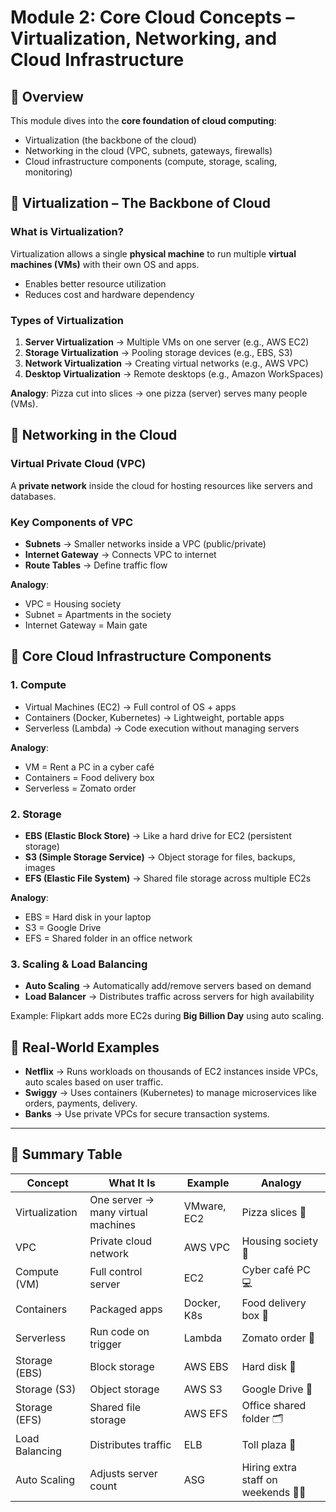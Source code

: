 

#  Module 2: Core Cloud Concepts – Virtualization, Networking, and Cloud Infrastructure  

## 📌 Overview  
This module dives into the **core foundation of cloud computing**:  
- Virtualization (the backbone of the cloud)  
- Networking in the cloud (VPC, subnets, gateways, firewalls)  
- Cloud infrastructure components (compute, storage, scaling, monitoring)  

## 🔹 Virtualization – The Backbone of Cloud  

### What is Virtualization?  
Virtualization allows a single **physical machine** to run multiple **virtual machines (VMs)** with their own OS and apps.  
- Enables better resource utilization  
- Reduces cost and hardware dependency  

### Types of Virtualization  
1. **Server Virtualization** → Multiple VMs on one server (e.g., AWS EC2)  
2. **Storage Virtualization** → Pooling storage devices (e.g., EBS, S3)  
3. **Network Virtualization** → Creating virtual networks (e.g., AWS VPC)  
4. **Desktop Virtualization** → Remote desktops (e.g., Amazon WorkSpaces)  

 **Analogy**: Pizza  cut into slices → one pizza (server) serves many people (VMs).

## 🔹 Networking in the Cloud  

### Virtual Private Cloud (VPC)  
A **private network** inside the cloud for hosting resources like servers and databases.  

### Key Components of VPC  
- **Subnets** → Smaller networks inside a VPC (public/private)  
- **Internet Gateway** → Connects VPC to internet  
- **Route Tables** → Define traffic flow  


 **Analogy**:  
- VPC = Housing society 
- Subnet = Apartments in the society  
- Internet Gateway = Main gate   

## 🔹 Core Cloud Infrastructure Components  

### 1. Compute  
- Virtual Machines (EC2) → Full control of OS + apps  
- Containers (Docker, Kubernetes) → Lightweight, portable apps  
- Serverless (Lambda) → Code execution without managing servers  

 **Analogy**:  
- VM = Rent a PC in a cyber café 
- Containers = Food delivery box   
- Serverless = Zomato order 


### 2. Storage  
- **EBS (Elastic Block Store)** → Like a hard drive for EC2 (persistent storage)  
- **S3 (Simple Storage Service)** → Object storage for files, backups, images  
- **EFS (Elastic File System)** → Shared file storage across multiple EC2s  

 **Analogy**:  
- EBS = Hard disk in your laptop  
- S3 = Google Drive 
- EFS = Shared folder in an office network 


### 3. Scaling & Load Balancing  
- **Auto Scaling** → Automatically add/remove servers based on demand  
- **Load Balancer** → Distributes traffic across servers for high availability  

 Example: Flipkart adds more EC2s during **Big Billion Day** using auto scaling.  


## 🔹 Real-World Examples  
- **Netflix** → Runs workloads on thousands of EC2 instances inside VPCs, auto scales based on user traffic.  
- **Swiggy** → Uses containers (Kubernetes) to manage microservices like orders, payments, delivery.  
- **Banks** → Use private VPCs for secure transaction systems.  

---

## 📌 Summary Table  

| Concept          | What It Is | Example | Analogy |
|------------------|------------|---------|---------|
| Virtualization   | One server → many virtual machines | VMware, EC2 | Pizza slices 🍕 |
| VPC              | Private cloud network | AWS VPC | Housing society 🏢 |
| Compute (VM)     | Full control server | EC2 | Cyber café PC 💻 |
| Containers       | Packaged apps | Docker, K8s | Food delivery box 🍱 |
| Serverless       | Run code on trigger | Lambda | Zomato order 🍔 |
| Storage (EBS)    | Block storage | AWS EBS | Hard disk 💾 |
| Storage (S3)     | Object storage | AWS S3 | Google Drive 📂 |
| Storage (EFS)    | Shared file storage | AWS EFS | Office shared folder 🗂 |
| Load Balancing   | Distributes traffic | ELB | Toll plaza 🚦 |
| Auto Scaling     | Adjusts server count | ASG | Hiring extra staff on weekends 👨‍🍳 |


